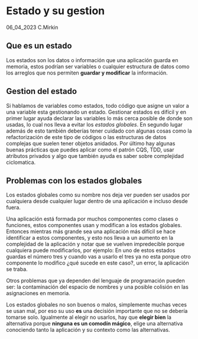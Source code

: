 # Estado y su gestion
06_04_2023 C.Mirkin

## Que es un estado
Los estados son los datos o información que una aplicación guarda en memoria, estos podrían ser variables o cualquier estructura de datos como los arreglos que nos permiten **guardar y modificar** la información.

## Gestion del estado
Si hablamos de variables como estados, todo código que asigne un valor a una variable esta gestionando un estado. Gestionar estados es difícil y en primer lugar ayuda declarar las variables lo más cerca posible de donde son usadas, lo cual nos lleva a evitar los *estados globales*. En segundo lugar además de esto también deberías tener cuidado con algunas cosas como la refactorización de este tipo de códigos o las estructuras de datos complejas que suelen tener objetos anidados. Por último hay algunas buenas prácticas que puedes aplicar como el patrón CQS, TDD, usar atributos privados y algo que también ayuda es saber sobre complejidad ciclomatica.

## Problemas con los estados globales
Los estados globales como su nombre nos deja ver pueden ser usados por cualquiera desde cualquier lugar dentro de una aplicación e incluso desde fuera. 

Una aplicación está formada por muchos componentes como clases o funciones, estos componentes usan y modifican a los estados globales. Entonces mientras más grande sea una aplicación más difícil se hace identificar a estos componentes, y esto nos lleva a un aumento en la complejidad de la aplicación y notar que se vuelven impredecible porque cualquiera puede modificarlos, por ejemplo: En uno de estos estados guardas el número tres y cuando vas a usarlo el tres ya no esta porque otro componente lo modifico ¿qué sucede en este caso?, un error, la aplicación se traba.

Otros problemas que ya dependen del lenguaje de programación pueden ser: la contaminación del espacio de nombres y una posible colisión en las asignaciones en memoria.

Los estados globales no son buenos o malos, simplemente muchas veces se usan mal, por eso su uso **es** una decisión importante que no se debería tomarse solo. Igualmente al elegir no usarlos, hay que **elegir bien** la alternativa porque **ninguna es un comodín mágico**, elige una alternativa conociendo tanto la aplicación y su contexto como las alternativas.
